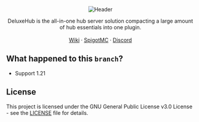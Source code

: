 <div align="center">
  <img src="https://i.imgur.com/sJafO6B.png" alt="Header">
  <p align="center">
    DeluxeHub is the all-in-one hub server solution compacting a large amount of hub essentials into one plugin.
    <br />
    <br />
    <a href="https://wiki.lewisdev.fun/free-resources/deluxehub">Wiki</a>
    ·
    <a href="https://www.spigotmc.org/resources/49425/">SpigotMC</a>
    ·
    <a href="https://discord.lewisdev.fun">Discord</a>
  </p>
</div>

## What happened to this `branch`?

- Support 1.21

## License

This project is licensed under the GNU General Public License v3.0 License - see the [LICENSE](LICENSE) file for details.